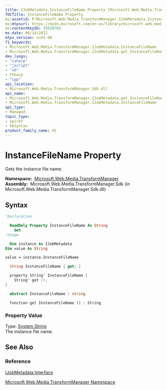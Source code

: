 ```yaml
---
title: IJobMetadata.InstanceFileName Property (Microsoft.Web.Media.TransformManager)
TOCTitle: InstanceFileName Property
ms:assetid: P:Microsoft.Web.Media.TransformManager.IJobMetadata.InstanceFileName
ms:mtpsurl: https://msdn.microsoft.com/en-us/library/microsoft.web.media.transformmanager.ijobmetadata.instancefilename(v=VS.90)
ms:contentKeyID: 35520765
ms.date: 06/14/2012
mtps_version: v=VS.90
f1_keywords:
- Microsoft.Web.Media.TransformManager.IJobMetadata.InstanceFileName
- Microsoft.Web.Media.TransformManager.IJobMetadata.get_InstanceFileName
dev_langs:
- "csharp"
- "jscript"
- "vb"
- FSharp
- "cpp"
api_location:
- Microsoft.Web.Media.TransformManager.Sdk.dll
api_name:
- Microsoft.Web.Media.TransformManager.IJobMetadata.get_InstanceFileName
- Microsoft.Web.Media.TransformManager.IJobMetadata.InstanceFileName
api_type:
- Managed
topic_type:
- apiref
- kbSyntax
product_family_name: VS
---
```


# InstanceFileName Property

Gets the instance file name.

**Namespace:**  [Microsoft.Web.Media.TransformManager](microsoft-web-media-transformmanager-namespace.md)  
**Assembly:**  Microsoft.Web.Media.TransformManager.Sdk (in Microsoft.Web.Media.TransformManager.Sdk.dll)

## Syntax

```vb
'Declaration

  ReadOnly Property InstanceFileName As String
    Get
'Usage

  Dim instance As IJobMetadata
Dim value As String

value = instance.InstanceFileName
```

```csharp
  string InstanceFileName { get; }
```

```cpp
  property String^ InstanceFileName {
    String^ get ();
}
```

``` fsharp
  abstract InstanceFileName : string
```

```jscript
  function get InstanceFileName () : String
```

### Property Value

Type: [System.String](https://msdn.microsoft.com/library/s1wwdcbf)  
The instance file name.  

## See Also

### Reference

[IJobMetadata Interface](ijobmetadata-interface-microsoft-web-media-transformmanager.md)

[Microsoft.Web.Media.TransformManager Namespace](microsoft-web-media-transformmanager-namespace.md)

